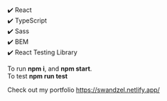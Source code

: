 :heavy_check_mark: React  
:heavy_check_mark: TypeScript  
:heavy_check_mark: Sass  
:heavy_check_mark: BEM  
:heavy_check_mark: React Testing Library

To run **npm i**, and **npm start**.  
To test **npm run test**

Check out my portfolio https://swandzel.netlify.app/

